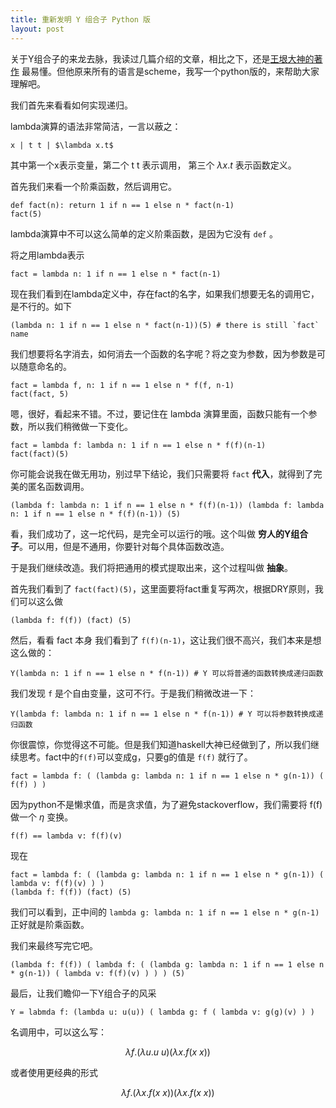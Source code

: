 ```yaml
---
title: 重新发明 Y 组合子 Python 版
layout: post
---
```


关于Y组合子的来龙去脉，我读过几篇介绍的文章，相比之下，还是[王垠大神的著作](http://www.slideshare.net/yinwang0/reinventing-the-ycombinator)
最易懂。但他原来所有的语言是scheme，我写一个python版的，来帮助大家理解吧。

我们首先来看看如何实现递归。

lambda演算的语法非常简洁，一言以蔽之：

    x | t t | $\lambda x.t$

其中第一个x表示变量，第二个 t t 表示调用， 第三个 $\lambda x.t$ 表示函数定义。

首先我们来看一个阶乘函数，然后调用它。

    def fact(n): return 1 if n == 1 else n * fact(n-1)
    fact(5)

lambda演算中不可以这么简单的定义阶乘函数，是因为它没有 `def` 。

将之用lambda表示

    fact = lambda n: 1 if n == 1 else n * fact(n-1)

现在我们看到在lambda定义中，存在fact的名字，如果我们想要无名的调用它，是不行的。如下

    (lambda n: 1 if n == 1 else n * fact(n-1))(5) # there is still `fact` name

我们想要将名字消去，如何消去一个函数的名字呢？将之变为参数，因为参数是可以随意命名的。

    fact = lambda f, n: 1 if n == 1 else n * f(f, n-1)
    fact(fact, 5)

嗯，很好，看起来不错。不过，要记住在 lambda 演算里面，函数只能有一个参数，所以我们稍微做一下变化。

    fact = lambda f: lambda n: 1 if n == 1 else n * f(f)(n-1)
    fact(fact)(5)

你可能会说我在做无用功，别过早下结论，我们只需要将 `fact` **代入**，就得到了完美的匿名函数调用。

    (lambda f: lambda n: 1 if n == 1 else n * f(f)(n-1)) (lambda f: lambda n: 1 if n == 1 else n * f(f)(n-1)) (5)

看，我们成功了，这一坨代码，是完全可以运行的哦。这个叫做 **穷人的Y组合子**。可以用，但是不通用，你要针对每个具体函数改造。

于是我们继续改造。我们将把通用的模式提取出来，这个过程叫做 **抽象**。

首先我们看到了 `fact(fact)(5)`，这里面要将fact重复写两次，根据DRY原则，我们可以这么做

    (lambda f: f(f)) (fact) (5)

然后，看看 fact 本身 我们看到了 `f(f)(n-1)`，这让我们很不高兴，我们本来是想这么做的：

    Y(lambda n: 1 if n == 1 else n * f(n-1)) # Y 可以将普通的函数转换成递归函数

我们发现 `f` 是个自由变量，这可不行。于是我们稍微改进一下：

    Y(lambda f: lambda n: 1 if n == 1 else n * f(n-1)) # Y 可以将参数转换成递归函数

你很震惊，你觉得这不可能。但是我们知道haskell大神已经做到了，所以我们继续思考。fact中的`f(f)`可以变成g，只要g的值是 `f(f)` 就行了。

    fact = lambda f: ( (lambda g: lambda n: 1 if n == 1 else n * g(n-1)) ( f(f) ) )

因为python不是懒求值，而是贪求值，为了避免stackoverflow，我们需要将 f(f) 做一个 $\eta$ 变换。

    f(f) == lambda v: f(f)(v)

现在

    fact = lambda f: ( (lambda g: lambda n: 1 if n == 1 else n * g(n-1)) ( lambda v: f(f)(v) ) )
    (lambda f: f(f)) (fact) (5)

我们可以看到，正中间的 `lambda g: lambda n: 1 if n == 1 else n * g(n-1)` 正好就是阶乘函数。

我们来最终写完它吧。

    (lambda f: f(f)) ( lambda f: ( (lambda g: lambda n: 1 if n == 1 else n * g(n-1)) ( lambda v: f(f)(v) ) ) ) (5)

最后，让我们瞻仰一下Y组合子的风采

    Y = labmda f: (lambda u: u(u)) ( lambda g: f ( lambda v: g(g)(v) ) )

名调用中，可以这么写：

$$
\lambda f.(\lambda u. u \ u) (\lambda x. f (x \ x))
$$

或者使用更经典的形式

$$
\lambda f. (\lambda x. f (x \ x)) (\lambda x. f (x \ x))
$$
